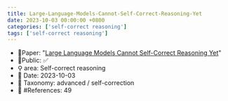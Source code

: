 ```yaml
---
title: Large-Language-Models-Cannot-Self-Correct-Reasoning-Yet
date: 2023-10-03 00:00:00 +0800
categories: ['self-correct reasoning']
tags: ['self-correct reasoning']
---
```


- 📙Paper: "[Large Language Models Cannot Self-Correct Reasoning Yet](https://www.semanticscholar.org/paper/Large-Language-Models-Cannot-Self-Correct-Reasoning-Huang-Chen/6d4bacb69923e1e94fb4de468b939ce6db32fb51)"
- 🔑Public: ✅
- ⚲ area: Self-correct reasoning
- 📅 Date: 2023-10-03
- 🔎 Taxonomy: advanced / self-correction
- 📝 #References: 49
